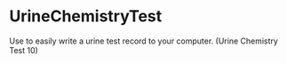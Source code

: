 # UrineChemistryTest
Use to easily write a urine test record to your computer. (Urine Chemistry Test 10)
